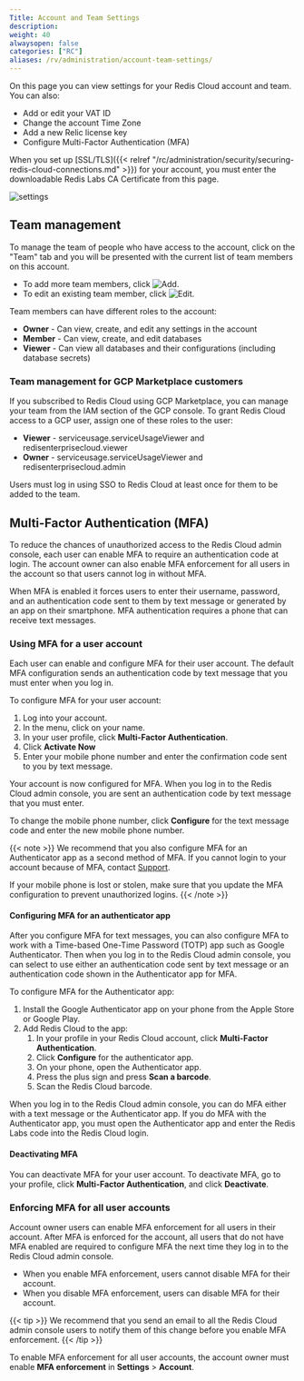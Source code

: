 ```yaml
---
Title: Account and Team Settings
description:
weight: 40
alwaysopen: false
categories: ["RC"]
aliases: /rv/administration/account-team-settings/
---
```

On this page you can view settings for your Redis Cloud account and team.
You can also:

- Add or edit your VAT ID
- Change the account Time Zone
- Add a new Relic license key
- Configure Multi-Factor Authentication (MFA)

When you set up [SSL/TLS]({{< relref "/rc/administration/security/securing-redis-cloud-connections.md" >}}) for your account,
you must enter the downloadable Redis Labs CA Certificate from this page.

![settings](/images/rc/settings.png)

## Team management

To manage the team of people who have access to the account, click on
the "Team" tab and you will be presented with the current list of team
members on this account.

- To add more team members, click ![Add](/images/rs/icon_add.png#no-click "Add").
- To edit an existing team member, click ![Edit](/images/rc/icon_edit.png#no-click "Edit").

Team members can have different roles to the account:

- **Owner** - Can view, create, and edit any settings in the account
- **Member** - Can view, create, and edit databases
- **Viewer** - Can view all databases and their configurations (including database secrets)

### Team management for GCP Marketplace customers

If you subscribed to Redis Cloud using GCP Marketplace, you can manage your team from the IAM section of the GCP console.
To grant Redis Cloud access to a GCP user, assign one of these roles to the user:

- **Viewer** - serviceusage.serviceUsageViewer and redisenterprisecloud.viewer
- **Owner** - serviceusage.serviceUsageViewer and redisenterprisecloud.admin

Users must log in using SSO to Redis Cloud at least once for them to be added to the team.

## Multi-Factor Authentication (MFA)

To reduce the chances of unauthorized access to the Redis Cloud admin console, each user can enable MFA to require an authentication code at login.
The account owner can also enable MFA enforcement for all users in the account so that users cannot log in without MFA.

When MFA is enabled it forces users to enter their username, password, and an authentication code sent to them by text message or generated by an app on their smartphone. MFA authentication requires a phone that can receive text messages.

### Using MFA for a user account

Each user can enable and configure MFA for their user account.
The default MFA configuration sends an authentication code by text message that you must enter when you log in.

To configure MFA for your user account:

1. Log into your account.
2. In the menu, click on your name.
3. In your user profile, click **Multi-Factor Authentication**.
4. Click **Activate Now**
5. Enter your mobile phone number and enter the confirmation code sent to you by text message.

Your account is now configured for MFA.
When you log in to the Redis Cloud admin console, you are sent an authentication code by text message that you must enter.

To change the mobile phone number, click **Configure** for the text message code and enter the new mobile phone number.

{{< note >}}
We recommend that you also configure MFA for an Authenticator app as a second method of MFA.
If you cannot login to your account because of MFA, contact [Support](https://support.redislabs.com).

If your mobile phone is lost or stolen, make sure that you update the MFA configuration to prevent unauthorized logins.
{{< /note >}}

#### Configuring MFA for an authenticator app

After you configure MFA for text messages, you can also configure MFA to work with a Time-based One-Time Password (TOTP) app such as Google Authenticator.
Then when you log in to the Redis Cloud admin console, you can select to use either an authentication code sent by text message or an authentication code shown in the Authenticator app for MFA.

To configure MFA for the Authenticator app:

1. Install the Google Authenticator app on your phone from the Apple Store or Google Play.
1. Add Redis Cloud to the app:
    1. In your profile in your Redis Cloud account, click **Multi-Factor Authentication**.
    1. Click **Configure** for the authenticator app.
    1. On your phone, open the Authenticator app.
    1. Press the plus sign and press **Scan a barcode**.
    1. Scan the Redis Cloud barcode.

When you log in to the Redis Cloud admin console, you can do MFA either with a text message or the Authenticator app.
If you do MFA with the Authenticator app, you must open the Authenticator app and enter the Redis Labs code into the Redis Cloud login.

#### Deactivating MFA

You can deactivate MFA for your user account. To deactivate MFA, go to your profile, click **Multi-Factor Authentication**, and click **Deactivate**.

### Enforcing MFA for all user accounts

Account owner users can enable MFA enforcement for all users in their account.
After MFA is enforced for the account, all users that do not have MFA enabled are required to configure MFA the next time they log in to the Redis Cloud admin console.

- When you enable MFA enforcement, users cannot disable MFA for their account.
- When you disable MFA enforcement, users can disable MFA for their account.

{{< tip >}}
We recommend that you send an email to all the Redis Cloud admin console users to notify them of this change before you enable MFA enforcement.
{{< /tip >}}

To enable MFA enforcement for all user accounts, the account owner must enable **MFA enforcement** in **Settings** > **Account**.
